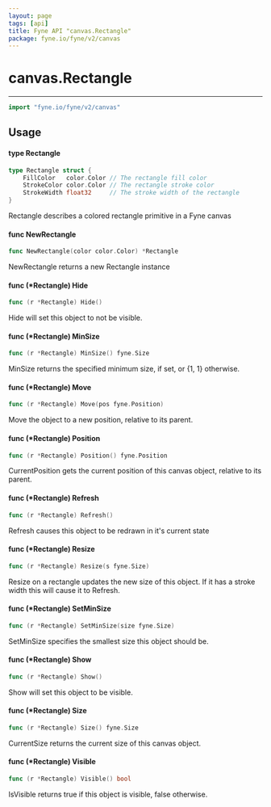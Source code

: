 ```yaml
---
layout: page
tags: [api]
title: Fyne API "canvas.Rectangle"
package: fyne.io/fyne/v2/canvas
---
```


# canvas.Rectangle
---
```go
import "fyne.io/fyne/v2/canvas"
```

## Usage

#### type Rectangle

```go
type Rectangle struct {
	FillColor   color.Color // The rectangle fill color
	StrokeColor color.Color // The rectangle stroke color
	StrokeWidth float32     // The stroke width of the rectangle
}
```

Rectangle describes a colored rectangle primitive in a Fyne canvas

#### func  NewRectangle

```go
func NewRectangle(color color.Color) *Rectangle
```
NewRectangle returns a new Rectangle instance

#### func (*Rectangle) Hide

```go
func (r *Rectangle) Hide()
```
Hide will set this object to not be visible.

#### func (*Rectangle) MinSize

```go
func (r *Rectangle) MinSize() fyne.Size
```
MinSize returns the specified minimum size, if set, or {1, 1} otherwise.

#### func (*Rectangle) Move

```go
func (r *Rectangle) Move(pos fyne.Position)
```
Move the object to a new position, relative to its parent.

#### func (*Rectangle) Position

```go
func (r *Rectangle) Position() fyne.Position
```
CurrentPosition gets the current position of this canvas object, relative to its parent.

#### func (*Rectangle) Refresh

```go
func (r *Rectangle) Refresh()
```
Refresh causes this object to be redrawn in it's current state

#### func (*Rectangle) Resize

```go
func (r *Rectangle) Resize(s fyne.Size)
```
Resize on a rectangle updates the new size of this object. If it has a stroke width this will cause it to Refresh.

#### func (*Rectangle) SetMinSize

```go
func (r *Rectangle) SetMinSize(size fyne.Size)
```
SetMinSize specifies the smallest size this object should be.

#### func (*Rectangle) Show

```go
func (r *Rectangle) Show()
```
Show will set this object to be visible.

#### func (*Rectangle) Size

```go
func (r *Rectangle) Size() fyne.Size
```
CurrentSize returns the current size of this canvas object.

#### func (*Rectangle) Visible

```go
func (r *Rectangle) Visible() bool
```
IsVisible returns true if this object is visible, false otherwise.
